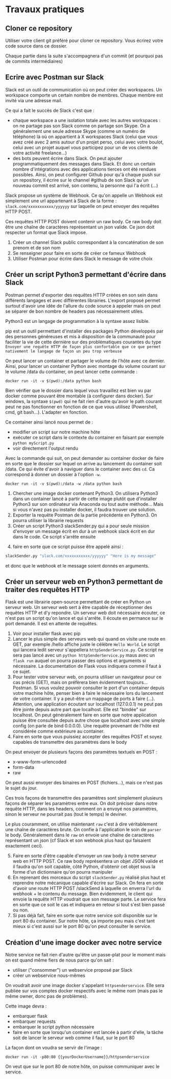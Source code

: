 # Travaux pratiques

## Cloner ce repository

Utiliser votre client git préféré pour cloner ce repository.
Vous écrirez votre code source dans ce dossier.

Chaque partie dans la suite s'accompagnera d'un commit (et pourquoi pas de commits intermédiaires)

## Ecrire avec Postman sur Slack

Slack est un outil de communication où on peut créer des workspaces.
Un workspace comporte un certain nombre de membres.
Chaque membre est invité via une adresse mail.

Ce qui a fait le succès de Slack c'est que :

- chaque workspace a une isolation totale avec les autres workspaces : on ne partage pas son Slack comme on partage son Skype. On a généralement une seule adresse Skype (comme un numéro de téléphone) là où on appartient à X workspaces Slack (celui que vous avez créé avec 2 amis autour d'un projet perso, celui avec votre boulot, celui avec un projet auquel vous participez pour un de vos clients de votre activité freelance...)
- des bots peuvent écrire dans Slack. On peut ajouter programmatiquement des messages dans Slack. Et donc un certain nombre d'intégrations avec des applications tierces ont été rendues possibles. Ainsi, on peut configurer Github pour qu'à chaque push sur un repository, il écrire sur le channel #github de son Slack qu'un nouveau commit est arrivé, son contenu, la personne qui l'a écrit (...)

Slack propose un système de Webhook.
Ce qu'on appelle un Webhook est simplement une url appartenant à Slack de la forme : `slack.com/xxxxxxxxxxx/yyyyyy` sur laquelle on peut envoyer des requêtes HTTP POST.

Ces requêtes HTTP POST doivent contenir un raw body.
Ce raw body doit être une chaîne de caractères représentant un json valide.
Ce json doit respecter un format que Slack impose.

1. Créer un channel Slack public correspondant à la concaténation de son prenom et de son nom
2. Se renseigner pour faire en sorte de créer ce fameux Webhook
3. Utiliser Postman pour écrire dans Slack le message de votre choix

## Créer un script Python3 permettant d'écrire dans Slack

Postman permet d'exporter des requêtes HTTP créées en son sein dans différents langages et avec différentes librairies.
L'export proposé permet surtout d'avoir une idée de l'allure du code source à appeler mais on peut se séparer de bon nombre de headers pas nécessairement utiles.

Python3 est un langage de programmation à la syntaxe assez lisible.

pip est un outil permettant d'installer des packages Python développés par des personnes généreuses et mis à disposition de la communauté pour faciliter la vie de cette dernière sur des problématiques courantes du type `Envoyer une requête HTTP de façon plus confortable que ce que permet nativement le langage de façon un peu trop verbeuse`

On peut lancer un container et partager le volume de l'hôte avec ce dernier. Ainsi, pour lancer un container Python avec montage du volume courant sur le volume /data du container, on peut lancer cette commande :

```
docker run -it -v $(pwd):/data python bash
```

Bien vérifier que le dossier dans lequel vous travaillez est bien vu par docker comme pouvant être montable (à configurer dans docker).
Sur windows, la syntaxe `$(pwd)` qui ne fait rien d'autre qu'avoir le path courant peut ne pas fonctionner en fonction de ce que vous utilisez (Powershell, cmd, git bash...). L'adapter en fonction.

Ce container ainsi lancé nous permet de :

- modifier un script sur notre machine hôte
- exécuter ce script dans le contexte du container en faisant par exemple `python myScript.py`
- voir directement l'output rendu

Avec la commande qui suit, on peut demander au container docker de faire en sorte que le dossier sur lequel on arrive au lancement du container soit /data. Ce qui évite d'avoir à naviguer dans le container avec des `cd`. Ca correspond à donner un dossier à l'option `-w`.

```
docker run -it -v $(pwd):/data -w /data python bash
```

1. Chercher une image docker contenant Python3. On utilisera Python3 dans un container lancé à partir de cette image plutôt que d'installer Python3 sur son ordinateur via Anaconda ou tout autre méthode... Mais si vous n'avez pas pu installer docker, il faudra trouver une solution.
2. Exporter la requête Postman de la partie précédente en Python3. On pourra utiliser la librairie requests
3. Créer un script Python3 slackSender.py qui a pour seule mission d'envoyer un message écrit en dur à un webhook slack écrit en dur dans le code. Ce script s'arrête ensuite

4) faire en sorte que ce script puisse être appelé ainsi :

```bash
slackSender.py "slack.com/xxxxxxxxxxx/yyyyyy" "Here is my message"
```

et donc que le webhook et le message soient donnés en arguments.

## Créer un serveur web en Python3 permettant de traiter des requêtes HTTP

Flask est une librairie open-source permettant de créer en Python un serveur web. Un serveur web sert à être capable de réceptionner des requêtes HTTP et d'y repondre. Un serveur web doit nécessaire écouter, ce n'est pas un script qu'on lance et qui s'arrête. Il écoute en permance sur le port demandé. Il est en attente de requêtes.

1. Voir pour installer flask avec pip
2. Lancer le plus simple des serveurs web qui quand on visite une route en GET, par exemple /hello affiche juste le célèbre `Hello World`. Le script qui lancera ledit serveur s'appellera `httpSenderService.py`. Ce script ne sera pas lancé avec un `python httpSenderService.py` maus avec un `flask run` auquel on pourra passer des options et arguments si nécessaire. La documentation de Flask vous indiquera comme il faut à ce sujet.
3. Pour tester votre serveur web, on pourra utiliser un navigateur pour ce cas précis (GET), mais on préfèrera bien évidemment toujours... Postman. Si vous voulez pouvoir consulter le port d'un container depuis votre machine hôte, penser bien à faire le nécessaire lors du lancement de votre container. Il y a peut-être un mappage de ports à faire (...). Attention, une application écoutant sur localhost (127.0.0.1) ne peut pas être jointe depuis autre part que localhost. Elle est "bindée" sur localhost. On peut généralement faire en sorte que notre application puisse être consultée depuis autre chose que localhost avec une simple config (on parle de bind 0.0.0.0). Une requête provenant de l'hôte est considérée comme extérieure au container.
4. Faire en sorte que vous puissiez accepter des requêtes POST et soyez capables de transmettre des paramètres dans le body

On peut envoyer de plusieurs façons des paramètres textuels en POST :

- x-www-form-urlencoded
- form-data
- raw

On peut aussi envoyer des binaires en POST (fichiers...), mais ce n'est pas le sujet du jour.

Ces trois façons de transmettre des paramètres sont simplement plusieurs façons de séparer les paramètres entre eux. On doit préciser dans notre requête HTTP, dans les headers, comment on a envoyé nos paramètres, sinon le serveur ne pourrait pas (tout le temps) le deviner.

Le plus couramment, on utilise maintenant `raw` c'est à dire véritablement une chaîne de caractères brute. On confie à l'application le soin de `parser` le body. Généralement dans le `raw` on envoie une chaîne de caractères représentant un json (cf Slack et son webhook plus haut qui faisaient exactement ceci).

5. Faire en sorte d'être capable d'envoyer un raw body à notre serveur web en HTTP POST. Ce raw body représentera un objet JSON valide et il faudra qu'on soit capable, côté Python, d'obtenir cet objet sous la forme d'un dictionnaire qu'on pourra manipuler
6. En reprenant des morceaux du script `slackSender.py` réalisé plus haut et reprendre notre mécanique capable d'écrire sur Slack. On fera en sorte d'avoir une route HTTP POST /slackSend à laquelle on enverra l'url du webhook + le contenu du message. Bien évidemment, le client qui envoie la requête HTTP voudrait que son message parte. Le service fera en sorte que ce soit le cas et indiquera en retour si tout s'est bien passé ou non.
7. Si pas déjà fait, faire en sorte que notre service soit disponible sur le port 80 du container. Sur notre hôte, ça importe peu mais c'est tant mieux si c'est aussi sur le port 80 qu'on peut consulter le service.

## Création d'une image docker avec notre service

Notre service ne fait rien d'autre qu'être un passe-plat pour le moment mais on est quand même fiers de nous parce qu'on sait :

- utiliser ("consommer") un webservice proposé par Slack
- créer un webservice nous-mêmes

On voudrait avoir une image docker s'appelant `httpsenderservice`. Elle sera publiée sur vos comptes docker respectifs avec le même nom (mais pas le même owner, donc pas de problèmes).

Cette image devra :

- embarquer flask
- embarquer requests
- embarquer le script python nécessaire
- faire en sorte que lorsqu'un container est lancée à partir d'elle, la tâche soit de lancer le serveur web comme il faut, sur le port 80

La façon dont on voudra se servir de l'image :

```
docker run -it -p80:80 {{yourDockerUsername}}/httpsenderservice
```

On veut que sur le port 80 de notre hôte, on puisse communiquer avec le service.
